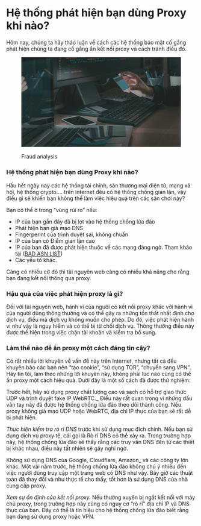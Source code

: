 # Hệ thống phát hiện bạn dùng Proxy khi nào?

Hôm nay, chúng ta hãy thảo luận về cách các hệ thống bảo mật cố gắng phát hiện chúng ta đang cố gắng ẩn kết nối proxy và cách tránh điều đó.

<figure><img src="../../../.gitbook/assets/image (10) (1).png" alt=""><figcaption><p>Fraud analysis</p></figcaption></figure>



### Hệ thống phát hiện bạn dùng Proxy khi nào?

Hầu hết ngày nay các hệ thống tài chính, sàn thương mại điện tử, mạng xã hội, hệ thống crypto…. trên internet đều có hệ thống chống gian lận, vậy điều gì sẽ khiến bạn không thể làm việc hiệu quả trên các sân chơi này?

Bạn có thể ở trong “vùng rủi ro” nếu:

* IP của bạn gần đây đã bị lọt vào hệ thống chống lừa đảo
* Phát hiện bạn giả mạo DNS
* Fingerperint của trình duyệt sai, không chuẩn
* IP của bạn có Điểm gian lận cao
* IP của bạn đã được phát hiện thuộc về các mạng đáng ngờ. Tham khảo tại ([BAD ASN LIST](https://forum.hidemium.io/t/bad-asn-list-2024/98))
* Các yếu tố khác.

Càng có nhiều cờ đỏ thì tài nguyên web càng có nhiều khả năng cho rằng bạn đang kết nối thông qua proxy.

### Hậu quả của việc phát hiện proxy là gì?

Đối với tài nguyên web, hành vi của người có kết nối proxy khác với hành vi của người dùng thông thường và có thể gây ra những tổn thất nhất định cho dịch vụ, điều mà dịch vụ không muốn cho phép. Do đó, việc phát hiện hành vi như vậy là nguy hiểm và có thể bị từ chối dịch vụ. Thông thường điều này được thể hiện trong việc chặn tài khoản và kiểm tra bổ sung.

&#x20;

### Làm thế nào để ẩn proxy một cách đáng tin cậy?

Có rất nhiều lời khuyên về vấn đề này trên Internet, nhưng tất cả đều khuyên bảo các bạn nên “tạo cookie”, “sử dụng TOR”, “chuyển sang VPN”. Hãy tin tôi, làm theo những lời khuyên này, không phải lúc nào cũng có thể ẩn proxy một cách hiệu quả. Dưới đây là một số cách đã được thử nghiệm:

Trước hết, hãy sử dụng proxy chất lượng cao và sạch có hỗ trợ giao thức UDP và trình duyệt fake IP WebRTC.\_ Điều này rất quan trọng vì những dấu vân tay này đã được hệ thống chống lừa đảo theo dõi thành công. Nếu proxy không giả mạo UDP hoặc WebRTC, địa chỉ IP thực của bạn sẽ rất dễ bị phát hiện.

_Thực hiện kiểm tra rò rỉ DNS_ trước khi sử dụng mục đích chính. Nếu bạn sử dụng dịch vụ proxy tệ, cái gọi là Rò rỉ DNS có thể xảy ra. Trong trường hợp này, hệ thống chống lừa đảo sẽ thấy rằng các truy vấn DNS đến từ các thiết bị khác nhau, điều này tất nhiên sẽ gây nghi ngờ.

Không sử dụng DNS của Google, Cloudflare, Amazon\_ và các công ty lớn khác. Một vài năm trước, hệ thống chống lừa đảo không chú ý nhiều đến việc người dùng truy cập một trang web có DNS như vậy. Bây giờ các thuật toán đã thay đổi và như thực tế cho thấy, tốt hơn là sử dụng DNS của nhà cung cấp proxy.

_Xem sự ổn định của kết nối proxy._ Nếu thường xuyên bị ngắt kết nối với máy chủ proxy, trong trường hợp này cũng có nguy cơ “rò rỉ” địa chỉ IP và DNS thực của bạn. Đây có thể là tín hiệu cho hệ thống chống lừa đảo biết rằng bạn đang sử dụng proxy hoặc VPN.
